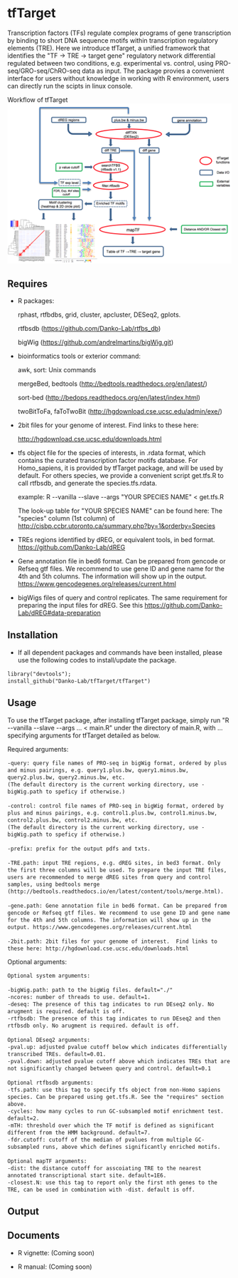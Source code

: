 tfTarget
========

Transcription factors (TFs) regulate complex programs of gene transcription by binding to short DNA sequence motifs within transcription regulatory elements (TRE). Here we introduce tfTarget, a unified framework that identifies the "TF -> TRE -> target gene" regulatory network differential regulated between two conditions, e.g. experimental vs. control, using PRO-seq/GRO-seq/ChRO-seq data as input. The package provies a convenient interface for users without knowledge in working with R environment, users can directly run the scipts in linux console. 

Workflow of tfTarget
<img src="img/img1.png">


Requires
--------

* R packages:
	
	rphast, rtfbdbs, grid, cluster, apcluster, DESeq2, gplots.
	
	rtfbsdb (https://github.com/Danko-Lab/rtfbs_db) 
	
	bigWig  (https://github.com/andrelmartins/bigWig.git)

* bioinformatics tools or exterior command:
	
	awk, sort: Unix commands
	
	mergeBed, bedtools (http://bedtools.readthedocs.org/en/latest/)
	
	sort-bed (http://bedops.readthedocs.org/en/latest/index.html)
	
	twoBitToFa, faToTwoBit (http://hgdownload.cse.ucsc.edu/admin/exe/)

* 2bit files for your genome of interest.  Find links to these here: 
    
	http://hgdownload.cse.ucsc.edu/downloads.html
	
* tfs object file for the species of interests, in .rdata format, which contains the curated transcription factor motifs database. For Homo_sapiens, it is provided by tfTarget package, and will be used by default. For others species, we provide a convenient script get.tfs.R to call rtfbsdb, and generate the species.tfs.rdata. 
	
	example: R --vanilla --slave --args "YOUR SPECIES NAME" < get.tfs.R
	
	The look-up table for "YOUR SPECIES NAME" can be found here: 
	The "species" column (1st column) of  http://cisbp.ccbr.utoronto.ca/summary.php?by=1&orderby=Species

* TREs regions identified by dREG, or equivalent tools, in bed format. 
	https://github.com/Danko-Lab/dREG

* Gene annotation file in bed6 format. Can be prepared from gencode or Refseq gtf files. We recommend to use gene ID and gene name for the 4th and 5th columns. The information will show up in the output.
	https://www.gencodegenes.org/releases/current.html
	
* bigWigs files of query and control replicates. The same requirement for preparing the input files for dREG. 
	See this https://github.com/Danko-Lab/dREG#data-preparation

Installation
--------

* If all dependent packages and commands have been installed, please use the following codes to install/update the package. 

```````
library("devtools");
install_github("Danko-Lab/tfTarget/tfTarget")
```````

Usage
----------

To use the tfTarget package, after installing tfTarget package, simply run "R --vanilla --slave --args ... < main.R" under the directory of main.R, with ... specifying arguments for tfTarget detailed as below.

Required arguments: 

	-query: query file names of PRO-seq in bigWig format, ordered by plus and minus pairings, e.g. query1.plus.bw, query1.minus.bw, query2.plus.bw, query2.minus.bw, etc. 
	(The default directory is the current working directory, use -bigWig.path to speficy if otherwise.)

	-control: control file names of PRO-seq in bigWig format, ordered by plus and minus pairings, e.g. control1.plus.bw, control1.minus.bw, control2.plus.bw, control2.minus.bw, etc. 
	(The default directory is the current working directory, use -bigWig.path to speficy if otherwise.)

	-prefix: prefix for the output pdfs and txts. 
	
	-TRE.path: input TRE regions, e.g. dREG sites, in bed3 format. Only the first three columns will be used. To prepare the input TRE files, users are recommended to merge dREG sites from query and control samples, using bedtools merge (http://bedtools.readthedocs.io/en/latest/content/tools/merge.html).
	
	-gene.path: Gene annotation file in bed6 format. Can be prepared from gencode or Refseq gtf files. We recommend to use gene ID and gene name for the 4th and 5th columns. The information will show up in the output. https://www.gencodegenes.org/releases/current.html
	
	-2bit.path: 2bit files for your genome of interest.  Find links to these here: http://hgdownload.cse.ucsc.edu/downloads.html


Optional arguments:

	Optional system arguments:
	
	-bigWig.path: path to the bigWig files. default="./"
	-ncores: number of threads to use. default=1.
	-deseq: The presence of this tag indicates to run DEseq2 only. No arugment is required. default is off.
	-rtfbsdb: The presence of this tag indicates to run DEseq2 and then rtfbsdb only. No arugment is required. default is off.
	
	Optional DEseq2 arguments:
	-pval.up: adjusted pvalue cutoff below which indicates differentially transcribed TREs. default=0.01.
	-pval.down: adjusted pvalue cutoff above which indicates TREs that are not significantly changed between query and control. default=0.1
	
	Optional rtfbsdb arguments:
	-tfs.path: use this tag to specify tfs object from non-Homo sapiens species. Can be prepared using get.tfs.R. See the "requires" section above.
	-cycles: how many cycles to run GC-subsampled motif enrichment test. default=2.
	-mTH: threshold over which the TF motif is defined as significant different from the HMM background. default=7.
	-fdr.cutoff: cutoff of the median of pvalues from multiple GC-subsampled runs, above which defines significantly enriched motifs.
	
	Optional mapTF arguments:
	-dist: the distance cutoff for asscoiating TRE to the nearest annotated transcriptional start site. default=1E6.
	-closest.N: use this tag to report only the first nth genes to the TRE, can be used in combination with -dist. default is off.
	



Output
----------


Documents
----------

* R vignette:
 (Coming soon)

* R manual:
 (Coming soon)

